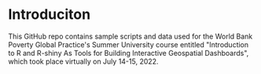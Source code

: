 # Introduciton

This GitHub repo contains sample scripts and data used for the World Bank Poverty Global Practice's Summer University course entitled "Introduction to R and R-shiny As Tools for Building Interactive Geospatial Dashboards", which took place virtually on July 14-15, 2022.
